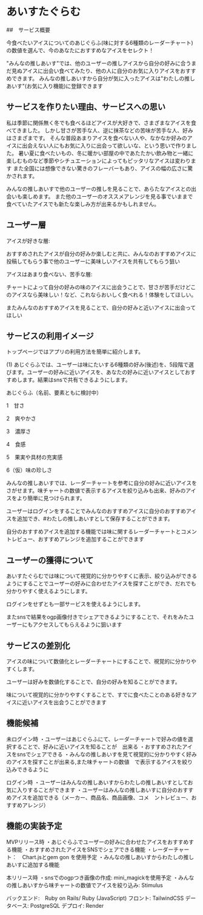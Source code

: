 # あいすたぐらむ

##　サービス概要

今食べたいアイスについてのあじぐらふ(味に対する6種類のレーダーチャート)の数値を選んで、今のあなたにおすすめなアイスをセレクト！

"みんなの推しあいす"では、他のユーザーの推しアイスから自分の好みに合うまだ見ぬアイスに出会い食べてみたり、他の人に自分のお気に入りアイスをおすすめできます。
みんなの推しあいすから自分が気に入ったアイスは"わたしの推しあいす"(お気に入り機能)に登録できます

## サービスを作りたい理由、サービスへの思い

私は季節に関係無く冬でも食べるほどアイスが大好きで、さまざまなアイスを食べてきました。
しかし甘さが苦手な人、逆に抹茶などの苦味が苦手な人、好みはさまざまです。
そんな普段あまりアイスを食べない人や、なかなか好みのアイスに出会えない人にもお気に入りに出会って欲しいな、という思いで作りました。
暑い夏に食べたいもの、冬に暖かい部屋の中であたたかい飲み物と一緒に楽しむものなど季節やシチュエーションによってもピッタリなアイスは変わります
また全国には想像できない驚きのフレーバーもあり、アイスの幅の広さに驚かされます。

みんなの推しあいすで他のユーザーの推しを見ることで、あらたなアイスとの出会いも楽しめます。
また他のユーザーのオススメアレンジを見る事でいままで食べていたアイスでも新たな楽しみ方が出来るかもしれません。

## ユーザー層
アイスが好きな層: 

おすすめされたアイスが自分の好みか楽しむと共に、みんなのおすすめアイスに投稿してもらう事で他のユーザーに美味しいアイスを共有してもらう狙い

アイスはあまり食べない、苦手な層:

チャートによって自分の好みの味のアイスに出会うことで、甘さが苦手だけどこのアイスなら美味しい！など、これならおいしく食べれる！体験をしてほしい。

またみんなのおすすめアイスを見ることで、自分の好みと近いアイスに出会ってほしい

## サービスの利用イメージ

トップページではアプリの利用方法を簡単に紹介します。

(1) あじぐらふでは、ユーザーは味にたいする6種類の好み(後述)を、5段階で選びます。ユーザーの好みに近いアイスを、あなたの好みに近いアイスとしておすすめします。結果はsnsで共有できるようにします。

あじぐらふ（名前、要素ともに検討中）

1　甘さ

2　爽やかさ

3　濃厚さ

4　食感

5　果実や具材の充実感

6（仮）味の珍しさ

みんなの推しあいすでは、レーダーチャートを参考に自分の好みに近いアイスをさがせます。味チャートの数値で表示するアイスを絞り込みも出来、好みのアイスをより簡単に見つけられます。

ユーザーはログインをすることでみんなのおすすめアイスに自分のおすすめアイスを追加でき、#わたしの推しあいすとして保存することができます。

自分のおすすめアイスを追加する機能では味に関するレーダーチャートとコメントレビュー、おすすめアレンジを追加することができます

## ユーザーの獲得について
あいすたぐらむでは味について視覚的に分かりやすくに表示、絞り込みができるようにすることでユーザーの好みに合わせたアイスを探すことができ、だれでも分かりやすく使えるようにします。

ログインをせずとも一部サービスを使えるようにします。

またsnsで結果をogp画像付きでシェアできるようにすることで、それをみたユーザーにもアクセスしてもらえるように狙います

## サービスの差別化

アイスの味について数値化とレーダーチャートにすることで、視覚的に分かりやすくします。

ユーザーは好みを数値化することで、自分の好みを知ることができます。

味について視覚的に分かりやすくすることで、すでに食べたことのある好きなアイスに近いアイスを出会うことができます

## 機能候補
未ログイン時
・ユーザーはあじぐらふにて、レーダーチャートで好みの値を選択することで、好みに近いアイスを知ることが　出来る
・おすすめされたアイスをsnsでシェアできる
・みんなの推しあいすを見て視覚的に分かりやすく好みのアイスを探すことが出来る,また味チャートの数値　で表示するアイスを絞り込みできるように

ログイン時
・ユーザーはみんなの推しあいすからわたしの推しあいすとしてお気に入りすることができます
・ユーザーはみんなの推しあいすに自分のおすすめアイスを追加できる（メーカー、商品名、商品画像、コメ　ントレビュー、おすすめアレンジ）

## 機能の実装予定

MVPリリース時
・あじぐらふでユーザーの好みに合わせたアイスをおすすめする機能
・おすすめされたアイスをSNSでシェアできる機能
・レーダーチャート：　Chart.jsとgem gon を使用予定
・みんなの推しあいすからわたしの推しあいすに追加する機能

本リリース時
・snsでのogpつき画像の作成: mini_magickを使用予定
・みんなの推しあいすから味チャートの数値でアイスを絞り込み: Stimulus

バックエンド:　Ruby on Rails/ Ruby (JavaScript)
フロント: TailwindCSS
データベース: PostgreSQL
デプロイ: Render